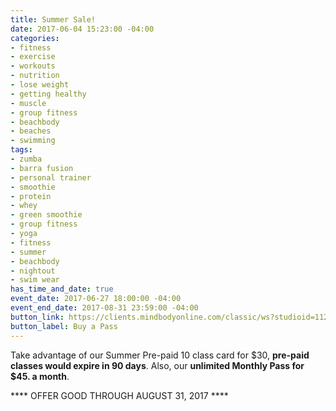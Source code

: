 ```yaml
---
title: Summer Sale!
date: 2017-06-04 15:23:00 -04:00
categories:
- fitness
- exercise
- workouts
- nutrition
- lose weight
- getting healthy
- muscle
- group fitness
- beachbody
- beaches
- swimming
tags:
- zumba
- barra fusion
- personal trainer
- smoothie
- protein
- whey
- green smoothie
- group fitness
- yoga
- fitness
- summer
- beachbody
- nightout
- swim wear
has_time_and_date: true
event_date: 2017-06-27 18:00:00 -04:00
event_end_date: 2017-08-31 23:59:00 -04:00
button_link: https://clients.mindbodyonline.com/classic/ws?studioid=112719&stype=41&sTG=22
button_label: Buy a Pass
---
```


Take advantage of our Summer Pre-paid 10 class card for $30, 
**pre-paid classes would expire in 90 days**. 
Also, our **unlimited Monthly Pass for $45. a month**.

**** OFFER GOOD THROUGH AUGUST 31, 2017 ****